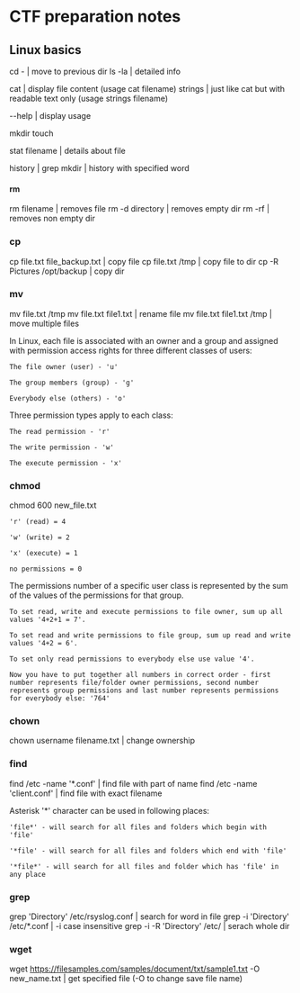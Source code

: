 # CTF preparation notes

## Linux basics

cd - | move to previous dir
ls -la | detailed info

cat | display file content (usage cat filename)
strings | just like cat but with readable text only (usage strings filename)

--help | display usage

mkdir
touch

stat filename | details about file

history | grep mkdir | history with specified word

#### rm
rm filename | removes file
rm -d directory | removes empty dir
rm -rf | removes non empty dir

### cp
cp file.txt file_backup.txt | copy file
cp file.txt /tmp | copy file to dir
cp -R Pictures /opt/backup | copy dir

### mv
mv file.txt /tmp 
mv file.txt file1.txt | rename file
mv file.txt file1.txt /tmp | move multiple files 

In Linux, each file is associated with an owner and a group and assigned with permission access rights for three different classes of users:

    The file owner (user) - 'u'

    The group members (group) - 'g'

    Everybody else (others) - 'o'

Three permission types apply to each class:

    The read permission - 'r'

    The write permission - 'w'

    The execute permission - 'x'

### chmod
chmod 600 new_file.txt

    'r' (read) = 4

    'w' (write) = 2

    'x' (execute) = 1

    no permissions = 0

The permissions number of a specific user class is represented by the sum of the values of the permissions for that group.

    To set read, write and execute permissions to file owner, sum up all values '4+2+1 = 7'.

    To set read and write permissions to file group, sum up read and write values '4+2 = 6'.

    To set only read permissions to everybody else use value '4'.

    Now you have to put together all numbers in correct order - first number represents file/folder owner permissions, second number represents group permissions and last number represents permissions for everybody else: '764'

### chown
chown username filename.txt | change ownership

### find
find /etc -name '*.conf' | find file with part of name
find /etc -name 'client.conf' | find file with exact filename

Asterisk '*' character can be used in following places:

    'file*' - will search for all files and folders which begin with 'file'

    '*file' - will search for all files and folders which end with 'file'

    '*file*' - will search for all files and folder which has 'file' in any place

### grep
grep 'Directory' /etc/rsyslog.conf | search for word in file
grep -i 'Directory' /etc/*.conf | -i case insensitive
grep -i -R 'Directory' /etc/ | serach whole dir

### wget
wget https://filesamples.com/samples/document/txt/sample1.txt -O new_name.txt | get specified file (-O to change save file name)
